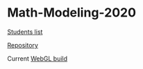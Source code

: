 # Math-Modeling-2020

[Students list](https://antoidco.github.io/MM-2020)

[Repository](https://github.com/antoidco/Mathematical-Modeling-2020)

Current [WebGL build](https://antoidco.github.io/Math-Modeling-2020/WebGL)
